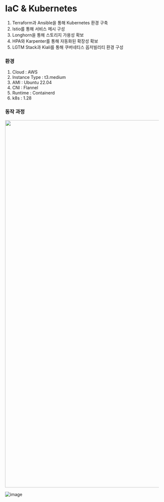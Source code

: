 # IaC & Kubernetes
1) Terraform과 Ansible을 통해 Kubernetes 환경 구축
2) Istio를 통해 서비스 메시 구성
3) Longhorn을 통해 스토리지 가용성 확보
4) HPA와 Karpenter를 통해 자동화된 확장성 확보
5) LGTM Stack과 Kiali를 통해 쿠버네티스 옵저빌리티 환경 구성
   
### 환경
1) Cloud : AWS
2) Instance Type : t3.medium
3) AMI : Ubuntu 22.04
4) CNI : Flannel
5) Runtime : Containerd
6) k8s : 1.28

### 동작 과정
<img src="https://github.com/user-attachments/assets/f44c77e5-7f92-4cf6-b4e7-f26cf14fe0e2" width="1200">

![image](https://github.com/user-attachments/assets/6b840066-e8a9-4fb4-9ed3-22f6e9e69705)
